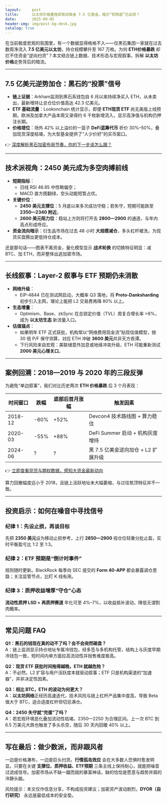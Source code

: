 ```yaml
---
layout:     post
title:      以太坊价格重挫却依旧吸金 7.5 亿美金，暗示“机构底”已出现？
date:       2025-09-05
header-img: img/post-bg-desk.jpg
catalog: true
---
```


在当前极度悲观的氛围里，有一个数据显得格格不入——仅黑石集团一家就在过去数周净流入 **7.5 亿美元以太坊**，持仓规模攀升至 167 万枚。为何 **ETH价格暴跌** 却拦不住资金“逆向扫货”？本文结合链上数据、技术形态与宏观叙事，拆解 **以太坊价格**走势背后的暗流。

---

## 7.5 亿美元逆势加仓：黑石的“投票”信号

- **链上证据**：Arkham监测到黑石系钱包自 6 月以来持续净买入 ETH，从未卖出，最新增持让总仓位价值高达 42.3 亿美元。  
- **ETF 基础流量**：Lookonchain 统计显示，即便 **ETH现货 ETF** 尚无美版上线预期，欧洲及加拿大产品本周又录得约 6 千枚新增流入，显示高净值与机构仍押注长期。  
- **价格错位**：场外 42% 以上溢价的一篮子 **DeFi蓝筹代币** 折价 30%–50%，叠加现货深度枯竭，为大型基金提供了“人少价好”的买币窗口。

👉 [深度解析黑石加密布局节奏，你的下一步该怎么跟？](https://okxdog.com/)

---

## 技术派视角：2450 美元成为多空肉搏前线

- **短期指标**：  
  - 日线 RSI 46.85 中性略偏空；  
  - MACD 直方图翻绿，空头动能短暂占优。  
- **关键价位**：  
  - **2450 美元支撑位**：5 月底以来多次成功守稳；若失守，短期可能跌至 **2350—2340 附近**。  
  - **2600 美元阻力位**：稳站上方则将打开去 **2800—2900** 的通道，与年内高点形成呼应。  
- **资金流向暗示**：衍生品市场在过去 48 小时 **大规模减仓**，多头杠杆被洗，为现货买盘腾出更低持仓成本。

还是那句话——图表不离资金，量化模型显示 **战术轮换** 的切换特征明显：减 BTC、加 ETH，而非整体出逃加密市场。

---

## 长线叙事：Layer-2 叙事与 ETF 预期仍未消散

- **网络升级**：  
  - EIP-4844 已在测试网启动，大概率 Q3 落地，将 **Proto-Danksharding** 初步引入主网，理论上能把 L2 交易费再降 80% 以上。  
- **生态增量**：  
  - Optimism、Base、zkSync 在总锁定价值（TVL）周复合增长率 >8%，成为 **以太坊生态** 新流量入口。  
- **估值锚点**：  
  - 如果明年 ETF 正式获批，机构常以“网络费用现金流”贴现估值模型，按 30 倍 P/F 保守测算，对应 ETH 冲破 **3600 美元**并非天方夜谭。  
  - 下行风险来自宏观：美联储意外加息或地缘冲突升级，ETH 可能重新测试 **2000 美元心理关口**。

---

## 案例回溯：2018—2019 与 2020 年的三段反弹

为避免“单边叙事”，我们对比历史两次 **ETH 价格暴跌** 后 3 个月表现：

| 时间窗口 | 跌幅 | 底部后首月涨幅 | 触发因素 |
| --- | --- | --- | --- |
| 2018-12 | -60% | +52% | Devcon4 技术路线图 + 算力稳住 |
| 2020-03 | -55% | +88% | DeFi Summer 启动 + 机构灰度增持 |
| 2024-06 | ? | ? | 黑 7.5 亿美金逆向加仓 + L2 扩展升级 |

👉 [立即查看现货与期权数据，感知大资金最新动向](https://okxdog.com/)

算力回撤幅度远小于 2018，且链上活跃地址未大幅萎缩，与过往筑顶特征并不一致。

---

## 投资启示：如何在噪音中寻找信号

### 纪律 1：先设止损，再谈目标
先把 **2350 美元**设为移动止损参考，上行 **2850—2900** 视仓位轻重分批止盈，实时平衡盈亏比 1:2 至 1:3。

### 纪律 2：ETF 预期是“倒计时事件”
规则随时更新。BlackRock 每季向 SEC 提交的 **Form 40-APP** 都会暴露调仓思路；关注监管节点，比盯 K 线有用。

### 纪律 3：质押收益增厚“守仓”心态
**流动性质押 LSD + 再质押赛道** 年化可至 4%–7%，以收益抵补波动，降低无谓割肉概率。

---

## 常见问题 FAQ

**Q1：黑石的钱现在真的动不了吗？会不会突然砸盘？**  
A：链上监测显示持仓地址专属冷钱包，经多签与多机构托管，结构上与灰度早期冷钱包一致，短时间内单方面拉高流动性并抛售难度极高。

**Q2：现货 ETF 获批时间拖得越晚，ETH 就越危险？**  
A：不必然。L2 扩容与用户活跃度本就驱动叙事；ETF 只是机构渠道的“加速器”，并非决定性因素。

**Q3：相比 BTC，ETH 的波动为何更大？**  
A：**以太坊网络**正经历高速迭代，技术风险与链上杠杆产品集中度高，导致 Beta 值大于 BTC，适合适度杠杆但切忌满仓。

**Q4：2450 失守就“完蛋”了吗？**  
A：若宏观环境恶化叠加流动性枯竭，2350—2250 为合理区间。上一次 BTC 到 6.5 万美元大跌也触发了多头杀空，随后 30 天内回暖 40% 以上。

---

## 写在最后：做少数派，而非跟风者

一边是价格瀑布，一边是巨头扫货。**行情孤岛效应** 会在大多数人恐惧时愈发明显。只要在关键 **支撑位、质押收益、ETF预期** 三条主线上保持耐心，就能把噪音过滤成信号。加密市场从不缺一蹴而就的暴富神话，缺的恰恰是愿意与趋势并肩的冷静头脑。

风险提示：本文仅作信息分享，不构成投资建议；加密资产波动剧烈，**DYOR（自行研究）** 永远是最低成本的安全垫。